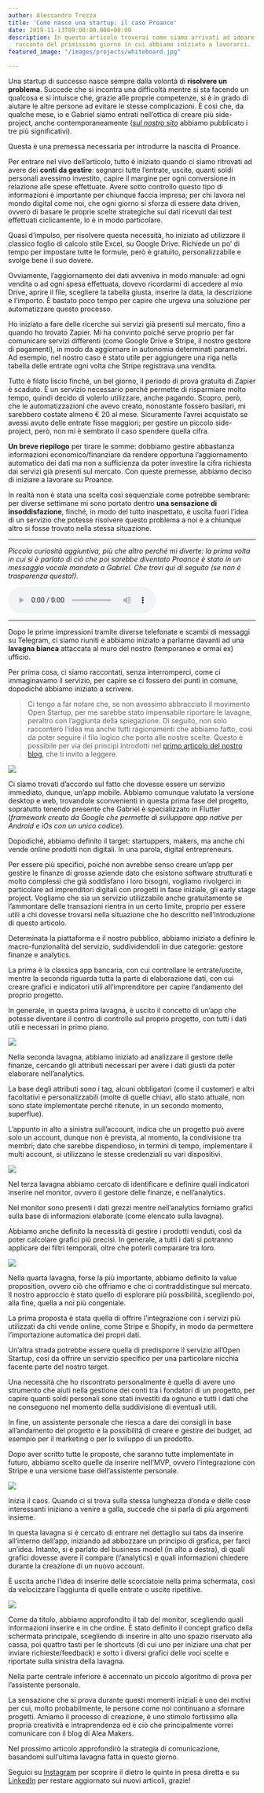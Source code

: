 ```yaml
---
author: Alessandro Trezza
title: 'Come nasce una startup: il caso Proance'
date: 2019-11-13T09:00:00.000+00:00
description: In questo articolo troverai come siamo arrivati ad ideare Proance e il
  racconto del primissimo giorno in cui abbiamo iniziato a lavorarci.
featured_image: "/images/projects/whiteboard.jpg"

---
```

Una startup di successo nasce sempre dalla volontà di **risolvere un problema**. Succede che si incontra una difficoltà mentre si sta facendo un qualcosa e si intuisce che, grazie alle proprie competenze, si è in grado di aiutare le altre persone ad evitare le stesse complicazioni. È così che, da qualche mese, io e Gabriel siamo entrati nell’ottica di creare più side-project, anche contemporaneamente ([_sul nostro sito_](https://www.aleamakers.com "Homepage Alea Makers") abbiamo pubblicato i tre più significativi).

Questa è una premessa necessaria per introdurre la nascita di Proance.

Per entrare nel vivo dell’articolo, tutto è iniziato quando ci siamo ritrovati ad avere dei **conti da gestire**: segnarci tutte l’entrate, uscite, quanti soldi personali avessimo investito, capire il margine per ogni conversione in relazione alle spese effettuate. Avere sotto controllo questo tipo di informazioni è importante per chiunque faccia impresa; per chi lavora nel mondo digital come noi, che ogni giorno si sforza di essere data driven, ovvero di basare le proprie scelte strategiche sui dati ricevuti dai test effettuati ciclicamente, lo è in modo particolare.

Quasi d’impulso, per risolvere questa necessità, ho iniziato ad utilizzare il classico foglio di calcolo stile Excel, su Google Drive. Richiede un po’ di tempo per impostare tutte le formule, però è gratuito, personalizzabile e svolge bene il suo dovere.

Ovviamente, l’aggiornamento dei dati avveniva in modo manuale: ad ogni vendita o ad ogni spesa effettuata, dovevo ricordarmi di accedere al mio Drive, aprire il file, scegliere la tabella giusta, inserire la data, la descrizione e l’importo. È bastato poco tempo per capire che urgeva una soluzione per automatizzare questo processo.

Ho iniziato a fare delle ricerche sui servizi già presenti sul mercato, fino a quando ho trovato Zapier. Mi ha convinto poiché serve proprio per far comunicare servizi differenti (come Google Drive e Stripe, il nostro gestore di pagamenti), in modo da aggiornare in autonomia determinati parametri.  Ad esempio, nel nostro caso è stato utile per aggiungere una riga nella tabella delle entrate ogni volta che Stripe registrava una vendita.

Tutto è filato liscio finché, un bel giorno, il periodo di prova gratuita di Zapier è scaduto. È un servizio necessario perché permette di risparmiare molto tempo, quindi decido di volerlo utilizzare, anche pagando. Scopro, però, che le automatizzazioni che avevo creato, nonostante fossero basilari, mi sarebbero costate almeno € 20 al mese. Sicuramente l’avrei acquistato se avessi avuto delle entrate fisse maggiori; per gestire un piccolo side-project, però, non mi è sembrato il caso spendere quella cifra.

**Un breve riepilogo** per tirare le somme: dobbiamo gestire abbastanza informazioni economico/finanziare da rendere opportuna l’aggiornamento automatico dei dati ma non a sufficienza da poter investire la cifra richiesta dai servizi già presenti sul mercato. Con queste premesse, abbiamo deciso di iniziare a lavorare su Proance.

In realtà non è stata una scelta così sequenziale come potrebbe sembrare: per diverse settimane mi sono portato dentro **una sensazione di insoddisfazione**, finché, in modo del tutto inaspettato, è uscita fuori l’idea di un servizio che potesse risolvere questo problema a noi e a chiunque altro si fosse trovato nella stessa situazione.

***

_Piccola curiosità aggiuntiva, più che altro perché mi diverte: la prima volta in cui si è parlato di ciò che poi sarebbe diventato Proance è stato in un messaggio vocale mandato a Gabriel. Che trovi qui di seguito (se non è trasparenza questa!)._ 

<audio controls>  
<source src="/images/projects/vocale_proance.wav" type="audio/wav">  
<source src="/images/projects/vocale_proance.mp3” type="audio/mp3”>  
Your browser does not support the audio element.  
</audio>

***

Dopo le prime impressioni tramite diverse telefonate e scambi di messaggi su Telegram, ci siamo riuniti e abbiamo iniziato a parlarne davanti ad una **lavagna bianca** attaccata al muro del nostro (temporaneo e ormai ex) ufficio.

Per prima cosa, ci siamo raccontati, senza interromperci, come ci immaginavamo il servizio, per capire se ci fossero dei punti in comune, dopodiché abbiamo iniziato a scrivere.

> Ci tengo a far notare che, se non avessimo abbracciato il movimento Open Startup, per me sarebbe stato impensabile riportare le lavagne, peraltro con l’aggiunta della spiegazione. Di seguito, non solo racconterò l’idea ma anche tutti ragionamenti che abbiamo fatto, così da poter seguire il filo logico che porta alle nostre scelte. Questo è possibile per via dei principi introdotti nel [primo articolo del nostro blog](https://www.aleamakers.com/blog/ci-uniamo-al-movimento-open-startup-we-grow-we-make-we-share 'Articolo "Ci uniamo al movimento Open Startup" dal blog di Alea Makers'), che ti invito a leggere.

![](../board1.jpeg)

Ci siamo trovati d’accordo sul fatto che dovesse essere un servizio immediato, dunque, un’app mobile. Abbiamo comunque valutato la versione desktop e web, trovandole sconvenienti in questa prima fase del progetto, sopratutto tenendo presente che Gabriel è specializzato in Flutter (_framework creato da Google che permette di sviluppare app native per Android e iOs con un unico codice_).

Dopodiché, abbiamo definito il target: startuppers, makers, ma anche chi vende online prodotti non digitali. In una parola, digital entrepreneurs.

Per essere più specifici, poiché non avrebbe senso creare un’app per gestire le finanze di grosse aziende dato che esistono software strutturati e molto complessi che già soddisfano i loro bisogni, vogliamo rivolgerci in particolare ad imprenditori digitali con progetti in fase iniziale, gli early stage project. Vogliamo che sia un servizio utilizzabile anche gratuitamente se l’ammontare delle transazioni rientra in un certo limite, proprio per essere utili a chi dovesse trovarsi nella situazione che ho descritto nell’introduzione di questo articolo.

Determinata la piattaforma e il nostro pubblico, abbiamo iniziato a definire le macro-funzionalità del servizio, suddividendoli in due categorie: gestore finanze e analytics.

La prima è la classica app bancaria, con cui controllare le entrate/uscite, mentre la seconda riguarda tutta la parte di elaborazione dati, con cui creare grafici e indicatori utili all’imprenditore per capire l’andamento del proprio progetto.

In generale, in questa prima lavagna, è uscito il concetto di un’app che potesse diventare il centro di controllo sul proprio progetto, con tutti i dati utili e necessari in primo piano.

![](../board2.jpeg)

Nella seconda lavagna, abbiamo iniziato ad analizzare il gestore delle finanze, cercando gli attributi necessari per avere i dati giusti da poter elaborare nell’analytics.

La base degli attributi sono i tag, alcuni obbligatori (come il customer) e altri facoltativi e personalizzabili (molte di quelle chiavi, allo stato attuale, non sono state implementate perché ritenute, in un secondo momento, superflue).

L’appunto in alto a sinistra sull’account, indica che un progetto può avere solo un account, dunque non è prevista, al momento, la condivisione tra membri; dato che sarebbe dispendioso, in termini di tempo, implementare il multi account,  si utilizzano le stesse credenziali su vari dispositivi.

![](../board3.jpeg)

Nel terza lavagna abbiamo cercato di identificare e definire quali indicatori inserire nel monitor, ovvero il gestore delle finanze, e nell’analytics.

Nel monitor sono presenti i dati grezzi mentre nell’analytics forniamo grafici sulla base di informazioni elaborate (come elencato sulla lavagna).

Abbiamo anche definito la necessità di gestire i prodotti venduti, così da poter calcolare grafici più precisi. In generale, a tutti i dati si potranno applicare dei filtri temporali, oltre che poterli comparare tra loro.

![](../board4.jpeg)

Nella quarta lavagna, forse la più importante, abbiamo definito la value proposition, ovvero ciò che offriamo e che ci contraddistingue sul mercato. Il nostro approccio è stato quello di esplorare più possibilità, scegliendo poi, alla fine, quella a noi più congeniale.

La prima proposta è stata quella di offrire l’integrazione con i servizi più utilizzati da chi vende online,  come Stripe e Shopify, in modo da permettere l’importazione automatica dei propri dati.

Un’altra strada potrebbe essere quella di predisporre il servizio all’Open Startup, così da offrire un servizio specifico per una particolare nicchia facente parte del nostro target.

Una necessità che ho riscontrato personalmente è quella di avere uno strumento che aiuti nella gestione dei conti tra i fondatori di un progetto, per capire quanti soldi personali sono stati investiti da ognuno e tutti i dati che ne conseguono nel momento della suddivisione di eventuali utili.

In fine, un assistente personale che riesca a dare dei consigli in base all’andamento del progetto e la possibilità di creare e gestire dei budget, ad esempio per il marketing o per lo sviluppo di un prodotto.

Dopo aver scritto tutte le proposte, che saranno tutte implementate in futuro, abbiamo scelto quelle da inserire nell’MVP, ovvero l’integrazione con Stripe e una versione base dell’assistente personale.

![](../board5.jpeg)

Inizia il caos. Quando ci si trova sulla stessa lunghezza d’onda e delle cose interessanti iniziano a venire a galla, succede che si parla di più argomenti insieme.

In questa lavagna si è cercato di entrare nel dettaglio sui tabs da inserire all’interno dell’app, iniziando ad abbozzare un principio di grafica, per farci un’idea. Intanto, si è parlato del business model (in alto a destra), di quali grafici dovesse avere il compare (l’analytics) e quali informazioni chiedere durante la creazione di un nuovo account.

È uscita anche l’idea di inserire delle scorciatoie nella prima schermata, così da velocizzare l’aggiunta di quelle entrate o uscite ripetitive.

![](../board6.jpeg)

Come da titolo, abbiamo approfondito il tab del monitor, scegliendo quali informazioni inserire e in che ordine. È stato definito il concept grafico della schermata principale, scegliendo di inserire in alto uno spazio riservato alla cassa, poi quattro tasti per le shortcuts (di cui uno per iniziare una chat per inviare richieste/feedback) e sotto i diversi grafici delle voci scelte e riportate sulla sinistra della lavagna.

Nella parte centrale inferiore è accennato un piccolo algoritmo di prova per l’assistente personale.

La sensazione che si prova durante questi momenti iniziali è uno dei motivi per cui, molto probabilmente, le persone come noi continuano a sfornare progetti. Amiamo il processo di creazione, è uno stimolo fortissimo alla propria creatività e intraprendenza ed è ciò che principalmente vorrei comunicare con il blog di Alea Makers.

Nel prossimo articolo approfondirò la strategia di comunicazione, basandomi sull’ultima lavagna fatta in questo giorno.

Seguici su [Instagram](https://www.instagram.com/aleamakers/ "Profilo Instagram di Alea Makers") per scoprire il dietro le quinte in presa diretta e su [LinkedIn](https://www.linkedin.com/company/aleamakers/ "Profilo LinkedIn di Alea Makers") per restare aggiornato sui nuovi articoli, grazie!